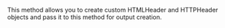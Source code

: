 ﻿This method allows you to create custom HTMLHeader and HTTPHeader objects and pass it to this method for output creation.